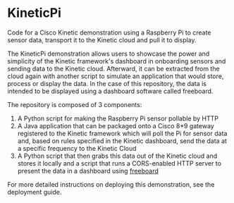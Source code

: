 # KineticPi
Code for a Cisco Kinetic demonstration using a Raspberry Pi to create sensor data, transport it to the Kinetic cloud and pull it to display.

The KineticPi demonstration allows users to showcase the power and simplicity of the Kinetic framework's dashboard in onboarding sensors and sending data to the Kinetic cloud. Afterward, it can be extracted from the cloud again with another script to simulate an application that would store, process or display the data. In the case of this repository, the data is intended to be displayed using a dashboard software called freeboard.

The repository is composed of 3 components:

1. A Python script for making the Raspberry Pi sensor pollable by HTTP
2. A Java application that can be packaged onto a Cisco 8*9 gateway registered to the Kinetic framework which will poll the Pi for sensor data and, based on rules specified in the Kinetic dashboard, send the data at a specific frequency to the Kinetic Cloud
3. A Python script that then grabs this data out of the Kinetic cloud and stores it locally and a script that runs a CORS-enabled HTTP server to present the data in a dashboard using [freeboard](https://github.com/Freeboard/freeboard) 

For more detailed instructions on deploying this demonstration, see the deployment guide.
